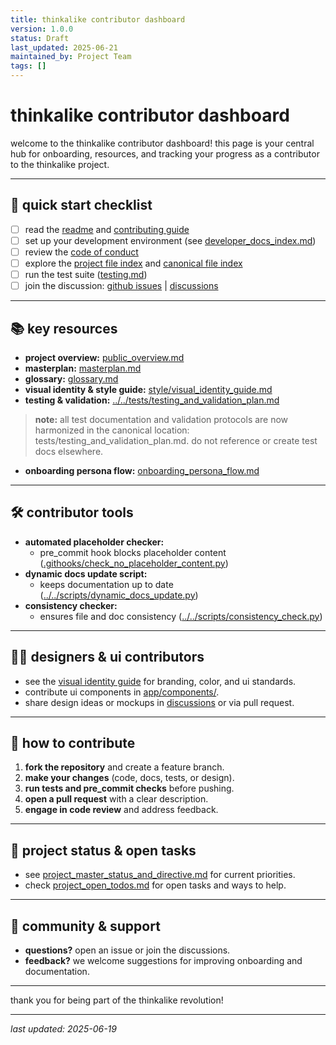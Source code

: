 ```yaml
---
title: thinkalike contributor dashboard
version: 1.0.0
status: Draft
last_updated: 2025-06-21
maintained_by: Project Team
tags: []
---
```


# thinkalike contributor dashboard

welcome to the thinkalike contributor dashboard! this page is your central hub for onboarding, resources, and tracking your progress as a contributor to the thinkalike project.

---

## 🚀 quick start checklist

- [ ] read the [readme](../../README.md) and [contributing guide](./contributing.md)
- [ ] set up your development environment (see [developer_docs_index.md](./developer_docs_index.md))
- [ ] review the [code of conduct](./code_of_conduct.md)
- [ ] explore the [project file index](../project_file_index.md) and [canonical file index](./canonical_file_index.md)
- [ ] run the test suite ([testing.md](../testing.md))
- [ ] join the discussion: [github issues](https://github.com/ThinkAlike/ThinkAlike/issues) | [discussions](https://github.com/ThinkAlike/ThinkAlike/discussions)

---

## 📚 key resources

- **project overview:** [public_overview.md](../public_overview.md)
- **masterplan:** [masterplan.md](./masterplan.md)
- **glossary:** [glossary.md](../guides/glossary.md)
- **visual identity & style guide:** [style/visual_identity_guide.md](./style/visual_identity_guide.md)
- **testing & validation:** [../../tests/testing_and_validation_plan.md](../../tests/testing_and_validation_plan.md)

> **note:** all test documentation and validation protocols are now harmonized in the canonical location: tests/testing_and_validation_plan.md. do not reference or create test docs elsewhere.

- **onboarding persona flow:** [onboarding_persona_flow.md](./onboarding_persona_flow.md)

---

## 🛠️ contributor tools

- **automated placeholder checker:**
  - pre_commit hook blocks placeholder content ([.githooks/check_no_placeholder_content.py](../../.githooks/check_no_placeholder_content.py))
- **dynamic docs update script:**
  - keeps documentation up to date ([../../scripts/dynamic_docs_update.py](../../scripts/dynamic_docs_update.py))
- **consistency checker:**
  - ensures file and doc consistency ([../../scripts/consistency_check.py](../../scripts/consistency_check.py))

---

## 🧑‍🎨 designers & ui contributors

- see the [visual identity guide](./style/visual_identity_guide.md) for branding, color, and ui standards.
- contribute ui components in [app/components/](../../app/components).
- share design ideas or mockups in [discussions](https://github.com/ThinkAlike/ThinkAlike/discussions) or via pull request.

---

## 📝 how to contribute

1. **fork the repository** and create a feature branch.
2. **make your changes** (code, docs, tests, or design).
3. **run tests and pre_commit checks** before pushing.
4. **open a pull request** with a clear description.
5. **engage in code review** and address feedback.

---

## 🧭 project status & open tasks

- see [project_master_status_and_directive.md](./project_master_status_and_directive.md) for current priorities.
- check [project_open_todos.md](./project_open_todos.md) for open tasks and ways to help.

---

## 🤝 community & support

- **questions?** open an issue or join the discussions.
- **feedback?** we welcome suggestions for improving onboarding and documentation.

---

thank you for being part of the thinkalike revolution!

---

_last updated: 2025-06-19_
